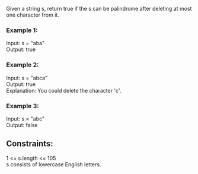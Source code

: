 Given a string s, return true if the s can be palindrome after deleting at most one character from it.

 

### Example 1:  

Input: s = "aba"  
Output: true  
### Example 2:  

Input: s = "abca"  
Output: true  
Explanation: You could delete the character 'c'.  
### Example 3:   

Input: s = "abc"  
Output: false  
 

## Constraints:  

1 <= s.length <= 105  
s consists of lowercase English letters.  
